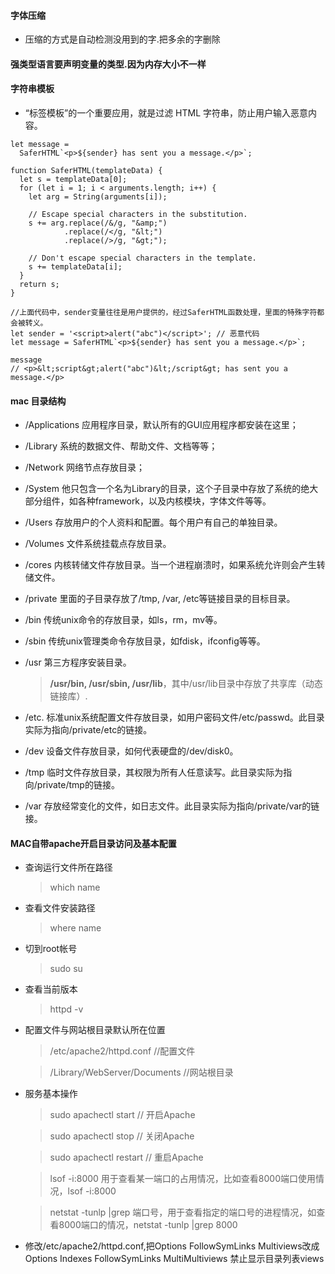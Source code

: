 #### 字体压缩
- 压缩的方式是自动检测没用到的字.把多余的字删除
#### 强类型语言要声明变量的类型.因为内存大小不一样

#### 字符串模板
- “标签模板”的一个重要应用，就是过滤 HTML 字符串，防止用户输入恶意内容。
```
let message =
  SaferHTML`<p>${sender} has sent you a message.</p>`;

function SaferHTML(templateData) {
  let s = templateData[0];
  for (let i = 1; i < arguments.length; i++) {
    let arg = String(arguments[i]);

    // Escape special characters in the substitution.
    s += arg.replace(/&/g, "&amp;")
            .replace(/</g, "&lt;")
            .replace(/>/g, "&gt;");

    // Don't escape special characters in the template.
    s += templateData[i];
  }
  return s;
}
```

```
//上面代码中，sender变量往往是用户提供的，经过SaferHTML函数处理，里面的特殊字符都会被转义。
let sender = '<script>alert("abc")</script>'; // 恶意代码
let message = SaferHTML`<p>${sender} has sent you a message.</p>`;

message
// <p>&lt;script&gt;alert("abc")&lt;/script&gt; has sent you a message.</p>
```

#### mac 目录结构

- /Applications 应用程序目录，默认所有的GUI应用程序都安装在这里；

- /Library 系统的数据文件、帮助文件、文档等等；

- /Network 网络节点存放目录；

- /System 他只包含一个名为Library的目录，这个子目录中存放了系统的绝大部分组件，如各种framework，以及内核模块，字体文件等等。

- /Users 存放用户的个人资料和配置。每个用户有自己的单独目录。

- /Volumes 文件系统挂载点存放目录。

- /cores 内核转储文件存放目录。当一个进程崩溃时，如果系统允许则会产生转储文件。

- /private 里面的子目录存放了/tmp, /var, /etc等链接目录的目标目录。

- /bin 传统unix命令的存放目录，如ls，rm，mv等。

- /sbin 传统unix管理类命令存放目录，如fdisk，ifconfig等等。

- /usr 第三方程序安装目录。

  > **/usr/bin, /usr/sbin, /usr/lib**，其中/usr/lib目录中存放了共享库（动态链接库）.

- /etc. 标准unix系统配置文件存放目录，如用户密码文件/etc/passwd。此目录实际为指向/private/etc的链接。

- /dev 设备文件存放目录，如何代表硬盘的/dev/disk0。

- /tmp 临时文件存放目录，其权限为所有人任意读写。此目录实际为指向/private/tmp的链接。

- /var 存放经常变化的文件，如日志文件。此目录实际为指向/private/var的链接。

#### MAC自带apache开启目录访问及基本配置

- 查询运行文件所在路径

  > which name

- 查看文件安装路径

  > where name

- 切到root帐号

  > sudo su

- 查看当前版本

  > httpd -v

- 配置文件与网站根目录默认所在位置

  > /etc/apache2/httpd.conf //配置文件

  > /Library/WebServer/Documents //网站根目录

- 服务基本操作

  > sudo apachectl start // 开启Apache

  > sudo apachectl stop // 关闭Apache

  > sudo apachectl restart // 重启Apache

  > lsof -i:8000  用于查看某一端口的占用情况，比如查看8000端口使用情况，lsof -i:8000

  > netstat -tunlp |grep 端口号，用于查看指定的端口号的进程情况，如查看8000端口的情况，netstat -tunlp |grep 8000

- 修改/etc/apache2/httpd.conf,把Options FollowSymLinks Multiviews改成Options Indexes FollowSymLinks MultiMultiviews 禁止显示目录列表views